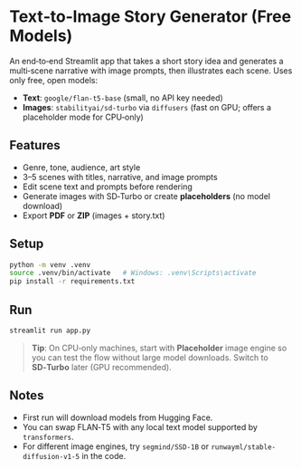 
# Text‑to‑Image Story Generator (Free Models)

An end‑to‑end Streamlit app that takes a short story idea and generates a multi‑scene narrative with image prompts, then illustrates each scene. Uses only free, open models:

- **Text**: `google/flan-t5-base` (small, no API key needed)
- **Images**: `stabilityai/sd-turbo` via `diffusers` (fast on GPU; offers a placeholder mode for CPU‑only)

## Features
- Genre, tone, audience, art style
- 3–5 scenes with titles, narrative, and image prompts
- Edit scene text and prompts before rendering
- Generate images with SD‑Turbo or create **placeholders** (no model download)
- Export **PDF** or **ZIP** (images + story.txt)

## Setup
```bash
python -m venv .venv
source .venv/bin/activate   # Windows: .venv\Scripts\activate
pip install -r requirements.txt
```

## Run
```bash
streamlit run app.py
```

> **Tip**: On CPU‑only machines, start with **Placeholder** image engine so you can test the flow without large model downloads. Switch to **SD‑Turbo** later (GPU recommended).

## Notes
- First run will download models from Hugging Face.
- You can swap FLAN‑T5 with any local text model supported by `transformers`.
- For different image engines, try `segmind/SSD-1B` or `runwayml/stable-diffusion-v1-5` in the code.
